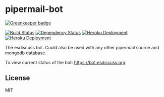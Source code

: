# pipermail-bot

[![Greenkeeper badge](https://badges.greenkeeper.io/esdiscuss/bot.svg)](https://greenkeeper.io/)

[![Build Status](https://img.shields.io/travis/esdiscuss/bot/master.svg)](https://travis-ci.org/esdiscuss/bot)
[![Dependency Status](https://img.shields.io/david/esdiscuss/bot.svg)](https://david-dm.org/esdiscuss/bot)
[![Heroku Deployment](https://img.shields.io/badge/deployment-heroku-green.svg)](https://dashboard.heroku.com/apps/esdiscuss-bot)
[![Heroku Deployment](https://img.shields.io/badge/deployment-heroku-green.svg)](https://dashboard.heroku.com/apps/esdiscuss-bot)

The esdiscuss bot.  Could also be used with any other pipermail source and mongodb database.

To view current status of the bot: https://bot.esdiscuss.org

## License

MIT
